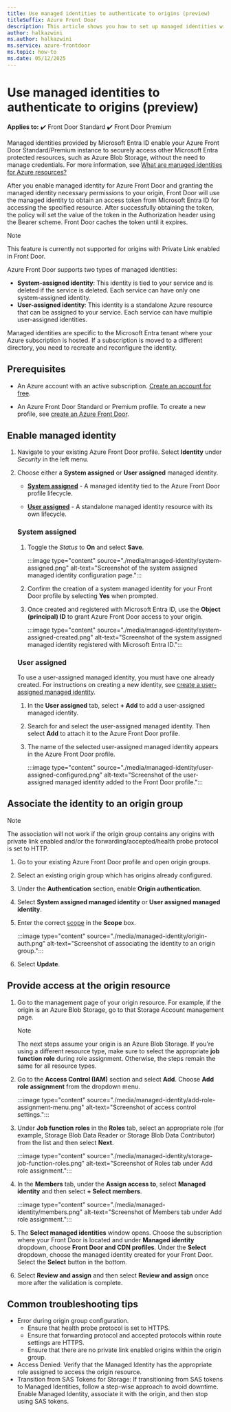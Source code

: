```yaml
---
title: Use managed identities to authenticate to origins (preview)
titleSuffix: Azure Front Door
description: This article shows you how to set up managed identities with Azure Front Door to authenticate to origins.
author: halkazwini
ms.author: halkazwini
ms.service: azure-frontdoor
ms.topic: how-to
ms.date: 05/12/2025
---
```


# Use managed identities to authenticate to origins (preview)

**Applies to:** :heavy_check_mark: Front Door Standard :heavy_check_mark: Front Door Premium

Managed identities provided by Microsoft Entra ID enable your Azure Front Door Standard/Premium instance to securely access other Microsoft Entra protected resources, such as Azure Blob Storage, without the need to manage credentials. For more information, see [What are managed identities for Azure resources?](../active-directory/managed-identities-azure-resources/overview.md)

After you enable managed identity for Azure Front Door and granting the managed identity necessary permissions to your origin, Front Door will use the managed identity to obtain an access token from Microsoft Entra ID for accessing the specified resource. After successfully obtaining the token, the policy will set the value of the token in the Authorization header using the Bearer scheme. Front Door caches the token until it expires. 

> [!Note]
> This feature is currently not supported for origins with Private Link enabled in Front Door.

Azure Front Door supports two types of managed identities:

- **System-assigned identity**: This identity is tied to your service and is deleted if the service is deleted. Each service can have only one system-assigned identity.
- **User-assigned identity**: This identity is a standalone Azure resource that can be assigned to your service. Each service can have multiple user-assigned identities.

Managed identities are specific to the Microsoft Entra tenant where your Azure subscription is hosted. If a subscription is moved to a different directory, you need to recreate and reconfigure the identity.

## Prerequisites

- An Azure account with an active subscription. [Create an account for free](https://azure.microsoft.com/free/?WT.mc_id=A261C142F).

- An Azure Front Door Standard or Premium profile. To create a new profile, see [create an Azure Front Door](create-front-door-portal.md).

## Enable managed identity

1. Navigate to your existing Azure Front Door profile. Select **Identity** under *Security* in the left menu.

1. Choose either a **System assigned** or **User assigned** managed identity.

    - **[System assigned](#system-assigned)** - A managed identity tied to the Azure Front Door profile lifecycle.
    
    - **[User assigned](#user-assigned)** - A standalone managed identity resource with its own lifecycle.

    ### System assigned
    
    1. Toggle the *Status* to **On** and select **Save**.
    
        :::image type="content" source="./media/managed-identity/system-assigned.png" alt-text="Screenshot of the system assigned managed identity configuration page.":::
    
    1. Confirm the creation of a system managed identity for your Front Door profile by selecting **Yes** when prompted.
    
    1. Once created and registered with Microsoft Entra ID, use the **Object (principal) ID** to grant Azure Front Door access to your origin.
    
        :::image type="content" source="./media/managed-identity/system-assigned-created.png" alt-text="Screenshot of the system assigned managed identity registered with Microsoft Entra ID.":::
    
    ### User assigned

    To use a user-assigned managed identity, you must have one already created. For instructions on creating a new identity, see [create a user-assigned managed identity](../active-directory/managed-identities-azure-resources/how-manage-user-assigned-managed-identities.md).

    1. In the **User assigned** tab, select **+ Add** to add a user-assigned managed identity.

    1. Search for and select the user-assigned managed identity. Then select **Add** to attach it to the Azure Front Door profile.

    1. The name of the selected user-assigned managed identity appears in the Azure Front Door profile.

        :::image type="content" source="./media/managed-identity/user-assigned-configured.png" alt-text="Screenshot of the user-assigned managed identity added to the Front Door profile.":::

## Associate the identity to an origin group

> [!Note]
> The association will not work if the origin group contains any origins with private link enabled and/or the forwarding/accepted/health probe protocol is set to HTTP.

1.	Go to your existing Azure Front Door profile and open origin groups.

1.	Select an existing origin group which has origins already configured.

1.	Under the **Authentication** section, enable **Origin authentication**.

1.	Select **System assigned managed identity** or **User assigned managed identity**.

1.	Enter the correct [scope](/entra/identity-platform/scopes-oidc) in the **Scope** box.

    :::image type="content" source="./media/managed-identity/origin-auth.png" alt-text="Screenshot of associating the identity to an origin group.":::

1.	Select **Update**.

## Provide access at the origin resource

1.	Go to the management page of your origin resource. For example, if the origin is an Azure Blob Storage, go to that Storage Account management page.

    > [!NOTE]
    > The next steps assume your origin is an Azure Blob Storage. If you're using a different resource type, make sure to select the appropriate **job function role** during role assignment. Otherwise, the steps remain the same for all resource types.

1. Go to the **Access Control (IAM)** section and select **Add**. Choose **Add role assignment** from the dropdown menu.

    :::image type="content" source="./media/managed-identity/add-role-assignment-menu.png" alt-text="Screenshot of access control settings.":::

1.	Under **Job function roles** in the **Roles** tab, select an appropriate role (for example, Storage Blob Data Reader or Storage Blob Data Contributor) from the list and then select **Next**.

    :::image type="content" source="./media/managed-identity/storage-job-function-roles.png" alt-text="Screenshot of Roles tab under Add role assignment.":::

1.	In the **Members** tab, under the **Assign access to**, select **Managed identity** and then select **+ Select members**.

    :::image type="content" source="./media/managed-identity/members.png" alt-text="Screenshot of Members tab under Add role assignment.":::

1.	The **Select managed identities** window opens. Choose the subscription where your Front Door is located and under **Managed identity** dropdown, choose **Front Door and CDN profiles**. Under the **Select** dropdown, choose the managed identity created for your Front Door. Select the **Select** button in the bottom.

1.	Select **Review and assign** and then select **Review and assign** once more after the validation is complete.

## Common troubleshooting tips

- Error during origin group configuration.
    - Ensure that health probe protocol is set to HTTPS.
    - Ensure that forwarding protocol and accepted protocols within route settings are HTTPS.
    - Ensure that there are no private link enabled origins within the origin group.
- Access Denied: Verify that the Managed Identity has the appropriate role assigned to access the origin resource.
- Transition from SAS Tokens for Storage: If transitioning from SAS tokens to Managed Identities, follow a step-wise approach to avoid downtime. Enable Managed Identity, associate it with the origin, and then stop using SAS tokens.
